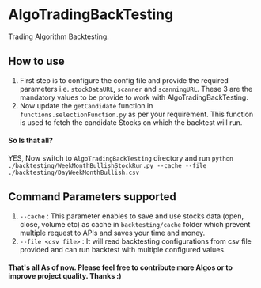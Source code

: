 # AlgoTradingBackTesting
Trading Algorithm Backtesting.

## How to use
1. First step is to configure the config file and provide the required parameters i.e. `stockDataURL`, `scanner` and `scanningURL`. These 3 are the mandatory values to be provide to work with AlgoTradingBackTesting.
2. Now update the `getCandidate` function in `functions.selectionFunction.py` as per your requirement. This function is used to fetch the candidate Stocks on which the backtest will run.

#### So Is that all?

YES, Now switch to `AlgoTradingBackTesting` directory and run `python ./backtesting/WeekMonthBullishStockRun.py --cache --file ./backtesting/DayWeekMonthBullish.csv`

## Command Parameters supported

1. `--cache` : This parameter enables to save and use stocks data (open, close, volume etc) as cache in `backtesting/cache` folder which prevent multiple request to APIs and saves your time and money.
2. `--file <csv file>` : It will read backtesting configurations from csv file provided and can run backtest with multiple configured values.

#### That's all As of now. Please feel free to contribute more Algos or to improve project quality. Thanks :)
